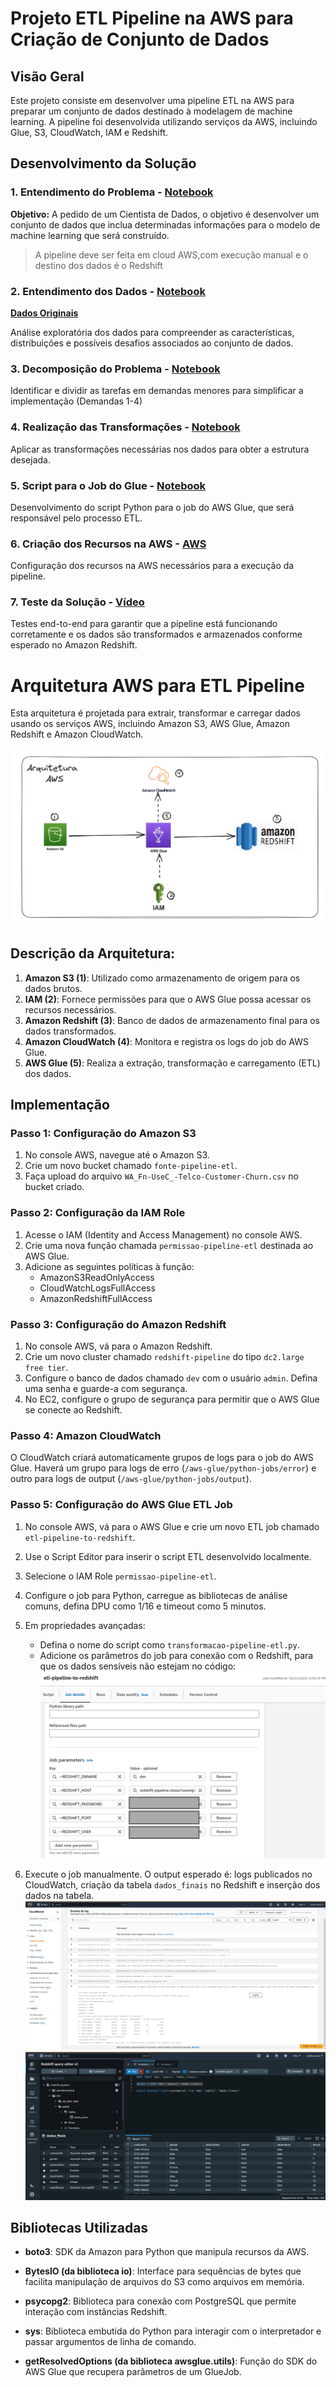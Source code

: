 # Projeto ETL Pipeline na AWS para Criação de Conjunto de Dados

## Visão Geral

Este projeto consiste em desenvolver uma pipeline ETL na AWS para preparar um conjunto de dados destinado à modelagem de machine learning. A pipeline foi desenvolvida utilizando serviços da AWS, incluindo Glue, S3, CloudWatch, IAM e Redshift.

## Desenvolvimento da Solução

### 1. Entendimento do Problema - [Notebook](https://github.com/cinthialet/etl-aws-pipeline/blob/main/transformacao_dados_aws.ipynb)

**Objetivo:** A pedido de um Cientista de Dados, o objetivo é desenvolver um conjunto de dados que inclua determinadas informações para o modelo de machine learning que será construído.

> A pipeline deve ser feita em cloud AWS,com execução manual e o destino dos dados é o Redshift

### 2. Entendimento dos Dados - [Notebook](https://github.com/cinthialet/etl-aws-pipeline/blob/main/transformacao_dados_aws.ipynb)
[**Dados Originais**](https://github.com/cinthialet/etl-aws-pipeline/blob/main/WA_Fn-UseC_-Telco-Customer-Churn.csv)

Análise exploratória dos dados para compreender as características, distribuições e possíveis desafios associados ao conjunto de dados.

### 3. Decomposição do Problema - [Notebook](https://github.com/cinthialet/etl-aws-pipeline/blob/main/transformacao_dados_aws.ipynb)

Identificar e dividir as tarefas em demandas menores para simplificar a implementação (Demandas 1-4)

### 4. Realização das Transformações - [Notebook](https://github.com/cinthialet/etl-aws-pipeline/blob/main/transformacao_dados_aws.ipynb)

Aplicar as transformações necessárias nos dados para obter a estrutura desejada.

### 5. Script para o Job do Glue - [Notebook](https://github.com/cinthialet/etl-aws-pipeline/blob/main/transformacao_dados_aws.ipynb)

Desenvolvimento do script Python para o job do AWS Glue, que será responsável pelo processo ETL.

### 6. Criação dos Recursos na AWS - [AWS](https://github.com/cinthialet/etl-aws-pipeline/blob/main/arquitetura%20aws.png)

Configuração dos recursos na AWS necessários para a execução da pipeline.

### 7. Teste da Solução - [Vídeo](link-video)

Testes end-to-end para garantir que a pipeline está funcionando corretamente e os dados são transformados e armazenados conforme esperado no Amazon Redshift.

# Arquitetura AWS para ETL Pipeline

Esta arquitetura é projetada para extrair, transformar e carregar dados usando os serviços AWS, incluindo Amazon S3, AWS Glue, Amazon Redshift e Amazon CloudWatch.

![Arquitetura AWS ETL Pipeline](https://github.com/cinthialet/etl-aws-pipeline/blob/main/arquitetura%20aws.png?raw=true)

## Descrição da Arquitetura:

1. **Amazon S3 (1)**: Utilizado como armazenamento de origem para os dados brutos.
2. **IAM (2)**: Fornece permissões para que o AWS Glue possa acessar os recursos necessários.
3. **Amazon Redshift (3)**: Banco de dados de armazenamento final para os dados transformados.
4. **Amazon CloudWatch (4)**: Monitora e registra os logs do job do AWS Glue.
5. **AWS Glue (5)**: Realiza a extração, transformação e carregamento (ETL) dos dados.

## Implementação

### **Passo 1: Configuração do Amazon S3**
1. No console AWS, navegue até o Amazon S3.
2. Crie um novo bucket chamado `fonte-pipeline-etl`.
3. Faça upload do arquivo `WA_Fn-UseC_-Telco-Customer-Churn.csv` no bucket criado.

### **Passo 2: Configuração da IAM Role**
1. Acesse o IAM (Identity and Access Management) no console AWS.
2. Crie uma nova função chamada `permissao-pipeline-etl` destinada ao AWS Glue.
3. Adicione as seguintes políticas à função:
    - AmazonS3ReadOnlyAccess
    - CloudWatchLogsFullAccess
    - AmazonRedshiftFullAccess

### **Passo 3: Configuração do Amazon Redshift**
1. No console AWS, vá para o Amazon Redshift.
2. Crie um novo cluster chamado `redshift-pipeline` do tipo `dc2.large free tier`.
3. Configure o banco de dados chamado `dev` com o usuário `admin`. Defina uma senha e guarde-a com segurança.
4. No EC2, configure o grupo de segurança para permitir que o AWS Glue se conecte ao Redshift.

### **Passo 4: Amazon CloudWatch**
O CloudWatch criará automaticamente grupos de logs para o job do AWS Glue. Haverá um grupo para logs de erro (`/aws-glue/python-jobs/error`) e outro para logs de output (`/aws-glue/python-jobs/output`).

### **Passo 5: Configuração do AWS Glue ETL Job**
1. No console AWS, vá para o AWS Glue e crie um novo ETL job chamado `etl-pipeline-to-redshift`.
2. Use o Script Editor para inserir o script ETL desenvolvido localmente.
3. Selecione o IAM Role `permissao-pipeline-etl`.
4. Configure o job para Python, carregue as bibliotecas de análise comuns, defina DPU como 1/16 e timeout como 5 minutos.
5. Em propriedades avançadas:
    - Defina o nome do script como `transformacao-pipeline-etl.py`.
    - Adicione os parâmetros do job para conexão com o Redshift, para que os dados sensíveis não estejam no código:
![Parametros Glue Job](https://github.com/cinthialet/etl-aws-pipeline/blob/main/img/glue-parameters.png)

6. Execute o job manualmente. O output esperado é: logs publicados no CloudWatch, criação da tabela `dados_finais` no Redshift e inserção dos dados na tabela.
![Output Logs](https://github.com/cinthialet/etl-aws-pipeline/blob/main/img/cloudwatch-result.png)
![Tabela Redshift](https://github.com/cinthialet/etl-aws-pipeline/blob/main/img/redshift-result.png) 
 
## Bibliotecas Utilizadas

- **boto3**: SDK da Amazon para Python que manipula recursos da AWS.
  
- **BytesIO (da biblioteca io)**: Interface para sequências de bytes que facilita manipulação de arquivos do S3 como arquivos em memória.

- **psycopg2**: Biblioteca para conexão com PostgreSQL que permite interação com instâncias Redshift.
  
- **sys**: Biblioteca embutida do Python para interagir com o interpretador e passar argumentos de linha de comando.
  
- **getResolvedOptions (da biblioteca awsglue.utils)**: Função do SDK do AWS Glue que recupera parâmetros de um GlueJob.
